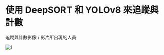 # 使用 DeepSORT 和 YOLOv8 來追蹤與計數

追蹤與計數影像 / 影片所出現的人員



![1](https://github.com/AarohiSingla/Tracking-and-counting-Using-YOLOv8-and-DeepSORT/assets/60029146/a1057b86-fcd7-412c-b7b0-583101cf91b6)




